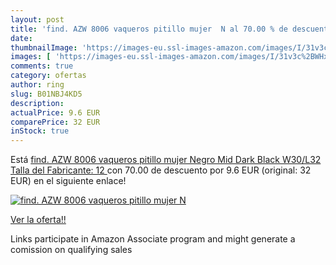```yaml
---
layout: post
title: 'find. AZW 8006 vaqueros pitillo mujer  N al 70.00 % de descuento'
date: 
thumbnailImage: 'https://images-eu.ssl-images-amazon.com/images/I/31v3c%2BWHxRL._SL200_.jpg'
images: [ 'https://images-eu.ssl-images-amazon.com/images/I/31v3c%2BWHxRL._SL200_.jpg' ]
comments: true
category: ofertas
author: ring
slug: B01NBJ4KD5
description:
actualPrice: 9.6 EUR
comparePrice: 32 EUR
inStock: true
---
```


Está [find. AZW 8006 vaqueros pitillo mujer  Negro  Mid Dark Black   W30/L32  Talla del Fabricante: 12 ](https://www.amazon.es/dp/B01NBJ4KD5/?tag=tolees-21) con 70.00 de descuento por 9.6 EUR (original: 32 EUR) en el siguiente enlace!

[![find. AZW 8006 vaqueros pitillo mujer  N](https://images-eu.ssl-images-amazon.com/images/I/31v3c%2BWHxRL._SL200_.jpg)](https://www.amazon.es/dp/B01NBJ4KD5/?tag=tolees-21)

[Ver la oferta!!](https://www.amazon.es/dp/B01NBJ4KD5/?tag=tolees-21)

Links participate in Amazon Associate program and might generate a comission on qualifying sales


